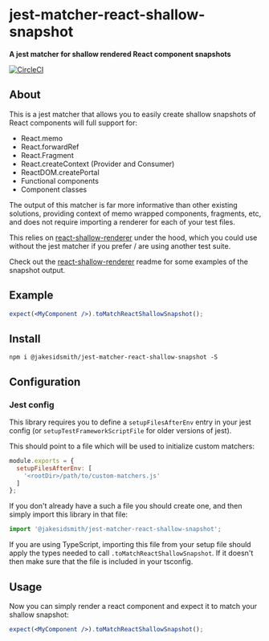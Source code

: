 # jest-matcher-react-shallow-snapshot

**A jest matcher for shallow rendered React component snapshots**

[![CircleCI](https://circleci.com/gh/JakeSidSmith/jest-matcher-react-shallow-snapshot.svg?style=svg)](https://circleci.com/gh/JakeSidSmith/jest-matcher-react-shallow-snapshot)

## About

This is a jest matcher that allows you to easily create shallow snapshots of React components will full support for:

* React.memo
* React.forwardRef
* React.Fragment
* React.createContext (Provider and Consumer)
* ReactDOM.createPortal
* Functional components
* Component classes

The output of this matcher is far more informative than other existing solutions, providing context of memo wrapped components, fragments, etc, and does not require importing a renderer for each of your test files.

This relies on [react-shallow-renderer](https://www.npmjs.com/package/@jakesidsmith/react-shallow-renderer) under the hood, which you could use without the jest matcher if you prefer / are using another test suite.

Check out the [react-shallow-renderer](https://www.npmjs.com/package/@jakesidsmith/react-shallow-renderer) readme for some examples of the snapshot output.

## Example

```jsx
expect(<MyComponent />).toMatchReactShallowSnapshot();
```

## Install

```shell
npm i @jakesidsmith/jest-matcher-react-shallow-snapshot -S
```

## Configuration

### Jest config

This library requires you to define a `setupFilesAfterEnv` entry in your jest config (or `setupTestFrameworkScriptFile` for older versions of jest).

This should point to a file which will be used to initialize custom matchers:

```js
module.exports = {
  setupFilesAfterEnv: [
    '<rootDir>/path/to/custom-matchers.js'
  ]
};
```

If you don't already have a such a file you should create one, and then simply import this library in that file:

```js
import '@jakesidsmith/jest-matcher-react-shallow-snapshot';
```

If you are using TypeScript, importing this file from your setup file should apply the types needed to call `.toMatchReactShallowSnapshot`. If it doesn't then make sure that the file is included in your tsconfig.

## Usage

Now you can simply render a react component and expect it to match your shallow snapshot:

```jsx
expect(<MyComponent />).toMatchReactShallowSnapshot();
```
